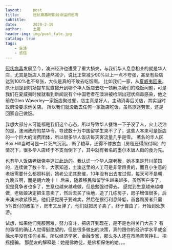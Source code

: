 ```yaml
---
layout:     post
title:      冠状病毒时期对命运的思考
subtitle:   
date:       2020-2-19
author:     土猪
header-img: img/post_fate.jpg
catalog: true
tags:
    - 生活
    - 感悟
---
```


[冠状病毒](http://livinginau.life/2020/02/03/%E6%AD%A6%E6%B1%89%E8%82%BA%E7%82%8E%E4%B8%8B%E4%BC%97%E7%94%9F%E6%80%81/)发展至今，澳洲经济也遭受了重大损失，与我们华人息息相关的就是华人店，尤其是饭店人员遽然减少，说比正常减少90%以上一点不夸张，甚至有些店达到100%也不夸张，大伙是真的不敢去吃饭啊。 比如我们一家，从[夏威夷回来](http://livinginau.life/2020/01/31/%E7%BE%8E%E5%9B%BD%E5%A4%8F%E5%A8%81%E5%A4%B7%E6%B8%B8%E8%AE%B0/)，原计划是到机场提车就直接开到哪个华人饭店去吃一顿解决我们的晚饭问题，可是我们在夏威夷时候就看到新闻说有个中国老者在澳洲被检测出冠状病毒感染，他之前在Glen Waverley一家饭店聚过餐，店主真是好人，主动消毒后关店，其实当时政府没要求他关店。 所以我们就没敢去任何一家饭店吃饭，虽然旅途劳累，还是回家自己做饭。



我想大部分人可能都是我们这个心态，所以导致华人餐馆一下子没了人，火上浇油的是，澳洲政府的禁华令，导致数十万中国留学生来不了了，这些人本来可是饭店的一个巨大的消费团体，所以很多华人饭店每天客流量几乎是零。 著名的华人区Box Hill当时可是一片死气沉沉。 断了粮草，还得不停放血（房租还得照付啊）的情况下，很多华人店终于不支而倒下了，其中就有著名的墨尔本唐人街的食为先。 




也有华人饭店老板侥幸逃过此劫的。我认识一个华人店老板，她本来是开川菜馆的，连续做了数十年，大家知道，土澳这里的人工可是非常昂贵的，而且小生意的老板需要什么都照料到，她老公尤其悲催，10年没有出去度过假，每天可不是朝九晚五啊，而是朝六晚十！ 后来，随着移民和留学生越来越多，虽然客户多了，但是竞争者也多了，生意也越来越难做，但是勉强过得去。 感觉到生意越来越难做，老板娘决定把生意卖了，然后去买了块地，造了几栋房子，房子增值很多，后来澳洲收紧移民，他们感觉房子要难卖，然后在银行利息降低，首套购房者只需5%首付的政策下，房市又反弹了，他们就把房子卖了，终于自由了，开始到处旅游。 



试想，如果他们克服困难，努力奋斗，把店开到现在，是不是也得关门大吉？ 有的事情的确让人觉得挺绝望的，但是很多做出的决策，真的跟你的经济学水平或金融水平没有任何关系，所以经济学家，金融专家，那么多人还在市场苦苦挣扎，招摇撞骗。 那朋友的解释是：她是佛教徒，是佛祖保佑的她。。。  